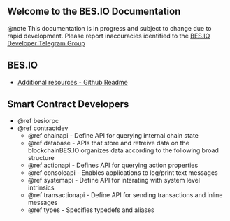 Welcome to the BES.IO Documentation
-----------------------------------

@note This documentation is in progress and subject to change due to rapid development. Please report inaccuracies identified to the [BES.IO Developer Telegram Group](https://t.me/joinchat/EaEnSUPktgfoI-XPfMYtcQ)

## BES.IO
 - [Additional resources - Github Readme](https://github.com/bitbesorg/BitBES#readme)

## Smart Contract Developers
- @ref besiorpc
- @ref contractdev
	- @ref chainapi - Define API for querying internal chain state
	- @ref database - APIs that store and retreive data on the blockchainBES.IO organizes data according to the following broad structure
	- @ref actionapi - Defines API for querying action properties
	- @ref consoleapi - Enables applications to log/print text messages
	- @ref systemapi - 	Define API for interating with system level intrinsics
	- @ref transactionapi - Define API for sending transactions and inline messages
	- @ref types - Specifies typedefs and aliases
	
	

